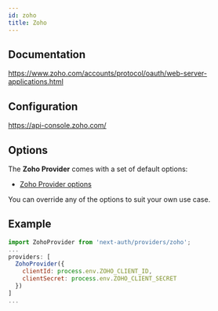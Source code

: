 ```yaml
---
id: zoho
title: Zoho
---
```


## Documentation

https://www.zoho.com/accounts/protocol/oauth/web-server-applications.html

## Configuration

https://api-console.zoho.com/

## Options

The **Zoho Provider** comes with a set of default options:

- [Zoho Provider options](https://github.com/nextauthjs/next-auth/blob/main/src/providers/zoho.js)

You can override any of the options to suit your own use case.

## Example

```js
import ZohoProvider from 'next-auth/providers/zoho';
...
providers: [
  ZohoProvider({
    clientId: process.env.ZOHO_CLIENT_ID,
    clientSecret: process.env.ZOHO_CLIENT_SECRET
  })
]
...
```
